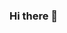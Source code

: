 ### Hi there 👋

<!--
**MikaylaNewbrey/mikaylanewbrey** is a ✨ _special_ ✨ repository because its `README.md` (this file) appears on your GitHub profile.

I'm Mikayla Newbrey, a junior undergraduate majoring in Biology at UMass Amherst. I'm committed to enriching my lab skills and developing a better
understanding of bioinformatic analysis methodologies to maintain competence in my role. My interests mainly lie in evolutionary genomics and marine
invasions. I've done some exciting projects at Woods Hole Oceanographic Institute and am now working in the Molecular Ecology & Conservation lab at UMass
Amherst. Please reach out if you have any questions!
